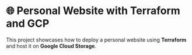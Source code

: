 # 🌐 Personal Website with Terraform and GCP

This project showcases how to deploy a personal website using **Terraform** and host it on **Google Cloud Storage**.
